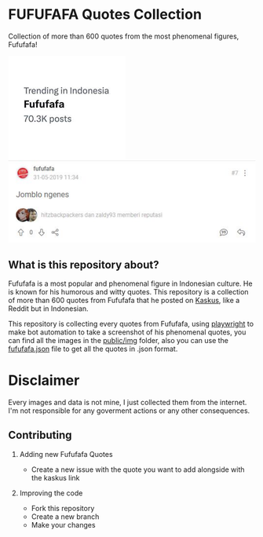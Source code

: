 # FUFUFAFA Quotes Collection

Collection of more than 600 quotes from the most phenomenal figures, Fufufafa!

![Fufufafa img](./public/readme/headline.png)
![29.jpg](./public/img/29.jpg)

## What is this repository about?

Fufufafa is a most popular and phenomenal figure in Indonesian culture. He is known for his humorous and witty quotes. This repository is a collection of more than 600 quotes from Fufufafa that he posted on [Kaskus](kaskus.co.id), like a Reddit but in Indonesian.

This repository is collecting every quotes from Fufufafa, using [playwright](https://playwright.dev/) to make bot automation to take a screenshot of his phenomenal quotes, you can find all the images in the [public/img](./public/img) folder, also you can use the [fufufafa.json](./fufufafa.json) file to get all the quotes in .json format.

# Disclaimer

Every images and data is not mine, I just collected them from the internet. I'm not responsible for any goverment actions or any other consequences.

## Contributing

1. Adding new Fufufafa Quotes

   - Create a new issue with the quote you want to add alongside with the kaskus link

2. Improving the code
   - Fork this repository
   - Create a new branch
   - Make your changes
